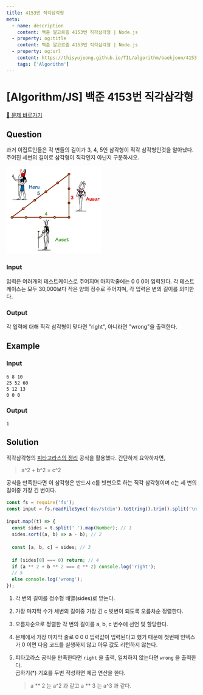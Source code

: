 ```yaml
---
title: 4153번 직각삼각형
meta:
  - name: description
    content: 백준 알고르즘 4153번 직각삼각형 | Node.js
  - property: og:title
    content: 백준 알고르즘 4153번 직각삼각형 | Node.js
  - property: og:url
    content: https://thisyujeong.github.io/TIL/algorithm/baekjoon/4153.html
    tags: ['Algorithm']
---
```


# [Algorithm/JS] 백준 4153번 직각삼각형

[🔗 문제 바로가기](https://www.acmicpc.net/problem/4153)

## Question

과거 이집트인들은 각 변들의 길이가 3, 4, 5인 삼각형이 직각 삼각형인것을 알아냈다. 주어진 세변의 길이로 삼각형이 직각인지 아닌지 구분하시오.

<img src="../../.vuepress/public/image/algorithm-4153.gif" />

### Input

입력은 여러개의 테스트케이스로 주어지며 마지막줄에는 0 0 0이 입력된다. 각 테스트케이스는 모두 30,000보다 작은 양의 정수로 주어지며, 각 입력은 변의 길이를 의미한다.

### Output

각 입력에 대해 직각 삼각형이 맞다면 "right", 아니라면 "wrong"을 출력한다.

## Example

### Input

```
6 8 10
25 52 60
5 12 13
0 0 0
```

### Output

```
1
```

## Solution

직각삼각형의 [피타고라스의 정리](https://ko.wikipedia.org/wiki/%ED%94%BC%ED%83%80%EA%B3%A0%EB%9D%BC%EC%8A%A4_%EC%A0%95%EB%A6%AC) 공식을 활용했다. 간단하게 요약하자면,

> a^2 + b^2 = c^2

공식을 만족한다면 이 삼각형은 반드시 c를 빗변으로 하는 직각 삼각형이며 c는 세 변의 길이중 가장 긴 변이다.

```js
const fs = require('fs');
const input = fs.readFileSync('dev/stdin').toString().trim().split('\n');

input.map((t) => {
  const sides = t.split(' ').map(Number); // 1
  sides.sort((a, b) => a - b); // 2

  const [a, b, c] = sides; // 3

  if (sides[0] === 0) return; // 4
  if (a ** 2 + b ** 2 === c ** 2) console.log('right');
  // 5
  else console.log('wrong');
});
```

1.  각 변의 길이를 정수형 배열(sides)로 받는다.

2.  가장 마지막 수가 세변의 길이중 가장 긴 c 빗변이 되도록 오름차순 정렬한다.

3.  오름차순으로 정렬한 각 변의 길이를 a, b, c 변수에 선언 및 할당한다.

4.  문제에서 가장 마지막 줄로 0 0 0 입력값이 입력된다고 했기 때문에 첫번째 인덱스가 0 이면 다음 코드를 실행하지 않고 아무 값도 리턴하지 않는다.

5.  피타고라스 공식을 만족한다면 `right` 을 출력, 일치하지 않는다면 `wrong` 을 출력한다.  
    곱하기(\*) 기호를 두번 작성하면 제곱 연산을 한다.
    > a ** 2 는 a^2 과 같고
    > a ** 3 는 a^3 과 같다.
